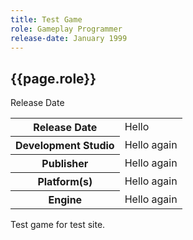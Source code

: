 ```yaml
---
title: Test Game
role: Gameplay Programmer
release-date: January 1999
---
```


## {{page.role}}

Release Date
>    
<table id="#shipped-title">
    <tr>
        <th>
            Release Date
        </th>
        <td>
            Hello
        </td>
    </tr>
    <tr>
        <th>
            Development Studio
        </th>
        <td>
            Hello again
        </td>
    </tr>
    <tr>
        <th>
            Publisher
        </th>
        <td>
            Hello again
        </td>
    </tr>
    <tr>
        <th>
            Platform(s)
        </th>
        <td>
            Hello again
        </td>
    </tr>
    <tr>
        <th>
            Engine
        </th>
        <td>
            Hello again
        </td>
    </tr>    
</table>

>   

Test game for test site.